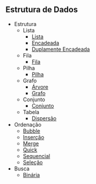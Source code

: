 ## Estrutura de Dados
  * Estrutura
    * Lista
      * [Lista](https://github.com/RyanCasf/EstruturaDado/blob/master/src/main/java/br/com/ryan/lista/Lista.java)
      * [Encadeada](https://github.com/RyanCasf/EstruturaDado/blob/master/src/main/java/br/com/ryan/lista/encadeada/ListaEncadeada.java)
      * [Duplamente Encadeada](https://github.com/RyanCasf/EstruturaDado/blob/master/src/main/java/br/com/ryan/lista/encadeadadupla/ListaEncadeadaDupla.java)
    * Fila
      * [Fila](https://github.com/RyanCasf/EstruturaDado/blob/master/src/main/java/br/com/ryan/fila/Fila.java)
    * Pilha
      * [Pilha](https://github.com/RyanCasf/EstruturaDado/blob/master/src/main/java/br/com/ryan/pilha/Pilha.java)
    * Grafo
      * [Árvore](https://github.com/RyanCasf/EstruturaDado/blob/master/src/main/java/br/com/ryan/arvore/Arvore.java)
      * [Grafo](https://github.com/RyanCasf/EstruturaDado/blob/master/src/main/java/br/com/ryan/grafos/Grafos.java)
    * Conjunto
      * [Conjunto](https://github.com/RyanCasf/EstruturaDado/blob/master/src/main/java/br/com/ryan/conjunto/Conjunto.java)
    * Tabela
      * [Dispersão](https://github.com/RyanCasf/EstruturaDado/blob/master/src/main/java/br/com/ryan/tabela/dispersao/TabelaDispersao.java)
  * Ordenação
    * [Bubble](https://github.com/RyanCasf/EstruturaDado/blob/master/src/main/java/br/com/ryan/bubble/BubbleSort.java)
    * [Inserção](https://github.com/RyanCasf/EstruturaDado/blob/master/src/main/java/br/com/ryan/insertion/InsertionSort.java)
    * [Merge](https://github.com/RyanCasf/EstruturaDado/blob/master/src/main/java/br/com/ryan/merge/MergeSort.java)
    * [Quick](https://github.com/RyanCasf/EstruturaDado/blob/master/src/main/java/br/com/ryan/quick/QuickSort.java)
    * [Sequencial](https://github.com/RyanCasf/EstruturaDado/blob/master/src/main/java/br/com/ryan/sequencial/SearchSequencial.java)
    * [Seleção](https://github.com/RyanCasf/EstruturaDado/blob/master/src/main/java/br/com/ryan/selection/SelectionSort.java)
  * Busca
    * [Binária](https://github.com/RyanCasf/EstruturaDado/blob/master/src/main/java/br/com/ryan/binaria/SearchBinaria.java)